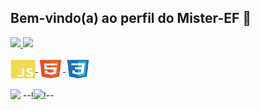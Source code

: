 ## Bem-vindo(a) ao perfil do Mister-EF 🏴

 <div>
   <a href="https://github.com/Mister-EF">
   <img height= "180em" src="https://github-readme-stats.vercel.app/api?username=Mister-EF&theme=dark"(https://github.com/anuraghazra/github-readme-stats)/>
   <img height="180em" src="https://github-readme-stats.vercel.app/api/top-langs/?username=Mister-EF&layout=compact&langs_count=6&theme=dark"/>
</div>
    
<div style="display: inline_block"><br>
  <img align="center" alt="Js" height="30" width="40" src="https://raw.githubusercontent.com/devicons/devicon/master/icons/javascript/javascript-plain.svg">
  <img align="center" alt="HTML" height="30" width="40" src="https://raw.githubusercontent.com/devicons/devicon/master/icons/html5/html5-original.svg">
  <img align="center" alt="CSS" height="30" width="40" src="https://raw.githubusercontent.com/devicons/devicon/master/icons/css3/css3-original.svg">
</div>
 
<br>
 
<div> 
  <a href = "mailto:ichgkursk1@gmail.com"><img src="https://img.shields.io/badge/-Gmail-%23333?style=for-the-badge&logo=gmail&logoColor=white" target="_blank"></a>
  --!<a href="https://www.linkedin.com/in/Mister-EF" target="_blank"><img src="https://img.shields.io/badge/-LinkedIn-%230077B5?style=for-the-badge&logo=linkedin&logoColor=white" target="_blank"></a>!--
</div>
